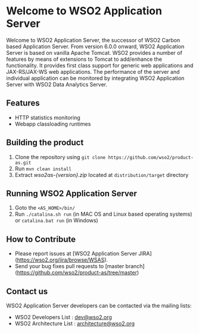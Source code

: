 # Welcome to WSO2 Application Server

Welcome to WSO2 Application Server, the successor of WSO2 Carbon based Application Server. From version 6.0.0 onward,
WSO2 Application Server is based on vanilla Apache Tomcat. WSO2 provides a number of features by means of extensions to Tomcat
to add/enhance the functionality. It provides first class support for generic web applications and JAX-RS/JAX-WS web
applications. The performance of the server and individual application can be monitored by integrating WSO2 Application
Server with WSO2 Data Analytics Server.

## Features

* HTTP statistics monitoring
* Webapp classloading runtimes

## Building the product

1. Clone the repository using `git clone https://github.com/wso2/product-as.git`
2. Run `mvn clean install`
3. Extract *wso2as-{version}.zip* located at `distribution/target` directory

## Running WSO2 Application Server

1. Goto the `<AS_HOME>/bin/`
2. Run `./catalina.sh run` (in MAC OS and Linux based operating systems) or `catalina.bat run` (in Windows)

## How to Contribute
* Please report issues at [WSO2 Application Server JIRA] (https://wso2.org/jira/browse/WSAS).
* Send your bug fixes pull requests to [master branch] (https://github.com/wso2/product-as/tree/master)

## Contact us
WSO2 Application Server developers can be contacted via the mailing lists:

* WSO2 Developers List : dev@wso2.org
* WSO2 Architecture List : architecture@wso2.org
